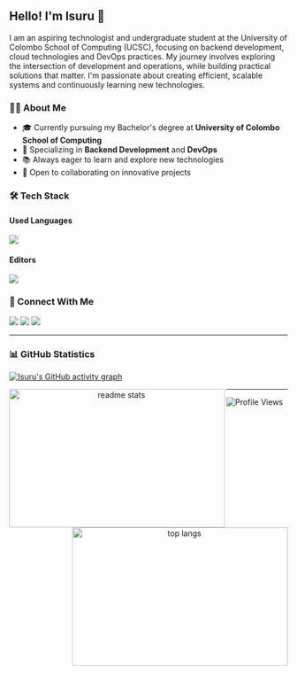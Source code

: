 ## Hello! I'm Isuru 👋

I am an aspiring technologist and undergraduate student at the University of Colombo School of Computing (UCSC), focusing on backend development, cloud technologies and DevOps practices. My journey involves exploring the intersection of development and operations, while building practical solutions that matter. I'm passionate about creating efficient, scalable systems and continuously learning new technologies.

### 👨‍💻 About Me
- 🎓 Currently pursuing my Bachelor's degree at **University of Colombo School of Computing**
- 🌱 Specializing in **Backend Development** and **DevOps**
- 📚 Always eager to learn and explore new technologies
- 💼 Open to collaborating on innovative projects

### 🛠 Tech Stack
#### Used Languages
<img src="https://skillicons.dev/icons?i=c,html,css,javascript,mysql,php,java,python,r" />

#### Editors
<img src="https://skillicons.dev/icons?i=vscode,idea" />

### 📲 Connect With Me
<a href="mailto:isurunaveen27@gmail.com"><img src="https://skillicons.dev/icons?i=gmail" /></a>
<a href="https://www.linkedin.com/in/isuru-n-liyanaarachchi/" target="blank"><img src="https://skillicons.dev/icons?i=linkedin" /></a>
<a href="https://instagram.com/isuru_nvn_" target="blank"><img src="https://skillicons.dev/icons?i=instagram"/></a>

---

### 📊 GitHub Statistics

[![Isuru's GitHub activity graph](https://github-readme-activity-graph.vercel.app/graph?username=isurunvn&theme=react-dark)](https://github.com/isurunvn/github-readme-activity-graph)

<div align="center">
  <img width=390 height=250 align=left src="https://github-readme-stats.vercel.app/api?username=isurunvn&count_private=true&show_icons=true&theme=react&rank_icon=github&border_radius=10" alt="readme stats" />
  <img width=390 height=250 align=right src="https://github-readme-stats.vercel.app/api/top-langs/?username=isurunvn&hide=HTML&langs_count=8&layout=compact&theme=react&border_radius=10&size_weight=0.5&count_weight=0.5&exclude_repo=github-readme-stats" alt="top langs" />
</div>

---

![Profile Views](https://komarev.com/ghpvc/?username=isurunvn&style=flat-square)
